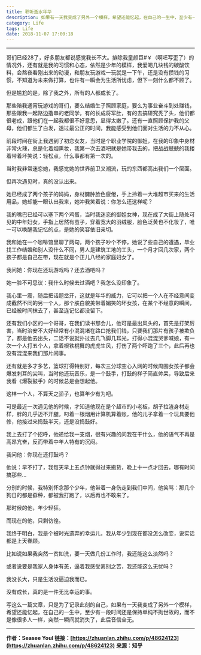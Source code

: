 ```yaml
---
title: 聆听逝水年华
description: 如果有一天我变成了另外一个模样，希望还能忆起，在自己的一生中，至少有一段时间还是保持单纯不拘世故的，而不是像很多人一样，突然一瞬间就消失了，此后音信全无...
category: Life
tags: Life
date: 2018-11-07 17:00:18
---
```


-----

哥们已经28了，好多朋友都说感觉我长不大。排除我童颜巨#￥（啊呸写歪了）的情况外，还有就是我的习惯和心态，依然是少年的模样，我爱喝几块钱的碳酸饮料，会熬夜看刚出来的动漫，和朋友玩游戏一玩就是一下午，还是没有攒钱的习惯，不知道为未来做打算，也许有一瞬会为生活所忧虑，但下一刻什么都不顾了。

但是尴尬的是，除了我之外，所有的人都成长了。

那些陪我通宵玩游戏的哥们，要么结婚生子照顾家庭，要么为事业奋斗到处赚钱，那些跟我一起路边撸串的老同学，有的长成将军肚，有的去搞研究秃了头，他们都很老成，跟他们在一起我都很不好意思，显得太嫩了。还有一直照顾保护我的父母，他们都生了白发，透过最公正的时间，我能感受到他们面对生活的力不从心。

前段时间在街上我遇到了初恋女友，当时是个职业学院的御姐，在我的印象中身材非常火辣，总是化着烟熏妆，我第一次去酒吧就是她带我去的，把战战兢兢的我搂着带着坏笑说：轻松点，什么事都有第一次的。

当时我非常迷恋她，我感觉她的世界前卫又潮流，玩的东西都高出我们一个层面。

但再次遇见时，真的没认出来。

她已经成了两个孩子的妈妈，身材臃肿脸色疲倦，手上拎着一大堆超市买来的生活用品，她却能一眼认出我来，她冲我笑着说：你怎么还这样呢？

我的嘴巴已经可以塞下两个鸡蛋，当时我迷恋的御姐女神，现在成了大街上随处可见的中年妇女，手指上居然有茧子，穿着宽大的羽绒服，脸色泛黄也不化妆了，唯一可以唤醒我记忆的点，是她的笑容依旧亲切。

我和她在一个咖啡馆里聊了两句，两个孩子吵个不停，她说了些自己的遭遇，毕业找工作结婚和别人没什么不同，男人是建筑工地的工头，一个月才回几次家，两个孩子都是自己在带，现在就是个正儿八经的家庭妇女了。

我问她：你现在还玩游戏吗？还去酒吧吗？

她一脸不可思议：我什么时候去过酒吧？我怎么没印象了。

我心里一震，随后把话题岔开，这就是年华的威力，它可以把一个人在不经意间变成截然不同的另一个人，那个肤白貌美带着媚笑的坏女孩，在某个不经意的瞬间，已经被时间抹去了，甚至连记忆都没留下。

还有我们小区的一个哥哥，在我们读书那会儿，他可是最出风头的，首先是打架厉害，当时治安不大好经常有小混混堵在路口抢我们钱，只要我们那片有孩子被欺负了，都是他去出头，二话不说就扑过去几飞脚几耳光，打得小混混哭爹喊娘，有一次一个人打五个人，拿着根铁棍舞的虎虎生风，打伤了两个吓跑了三个，此后再也没有混混来我们那片闹事。

还有就是多才多艺，篮球打得特别好，每次三分球空心入网的时候周围女孩子都会爆发刺耳的尖叫，当时他还玩音乐，是一个鼓手，打鼓的样子简直帅呆，导致后来我看《爆裂鼓手》的时候总是会想起他。

这样一个人，不算天之骄子，也算年少有为吧。

可是最近一次遇见他的时候，才知道他现在是个超市的小老板，胡子拉渣身材走样，胖的几乎迈不开腿，叼着一根烟用计算机算着账，他的儿子拿着一个玩具要他修，他接过来捣鼓半天，还是没捣鼓好。

我上去打了个招呼，他递给我一支烟，很有兴趣的问我在干什么，他的语气不再是高昂亢奋，反而带着中年人特有的沉闷。

我问他：你现在还打鼓吗？

他说：早不打了，我每天早上五点钟就得过来搬货，晚上十一点才回去，哪有时间搞那些...

分别的时候，我特别怀念那个少年，他带着一身伤走到我们中间，他笑骂：那几个狗日的都是孬种，都被我打跑了，以后再也不敢来了。

那时候的他，年少轻狂。

而现在的他，只剩彷徨。

我终于明白，我是个被时光遗弃的幸运儿，我从年少到现在都没怎么改变，说实话都是上天眷顾。

比如说如果我突然一贫如洗，要一天做几份工作时，我还能这么淡然吗？

或者说要是我家人身体有恙，逼着我感受离别之苦，我还能这么无忧吗？

我没长大，只是生活没逼迫我而已。

没有成长，真的是一件无比幸运的事。

写这么一篇文章，只是为了记录此刻的自己，如果有一天我变成了另外一个模样，希望还能忆起，在自己的一生中，至少有一段时间还是保持单纯不拘世故的，而不是像很多人一样，突然一瞬间就消失了，此后音信全无。

-----

**作者：Seasee Youl**
**链接：[https://zhuanlan.zhihu.com/p/48624123](https://zhuanlan.zhihu.com/p/48624123)**
**来源：知乎**